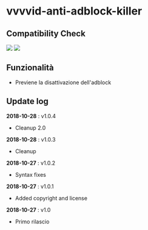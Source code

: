 # vvvvid-anti-adblock-killer

## Compatibility Check

![](https://img.shields.io/badge/tampermonkey-4.7%20tested-brightgreen.svg) ![](https://img.shields.io/badge/violentmonkey-2.9.8%20tested-brightgreen.svg)

## Funzionalità

- Previene la disattivazione dell'adblock

## Update log

**2018-10-28** : v1.0.4

- Cleanup 2.0

**2018-10-28** : v1.0.3

- Cleanup

**2018-10-27** : v1.0.2

- Syntax fixes

**2018-10-27** : v1.0.1

- Added copyright and license

**2018-10-27** : v1.0

- Primo rilascio
